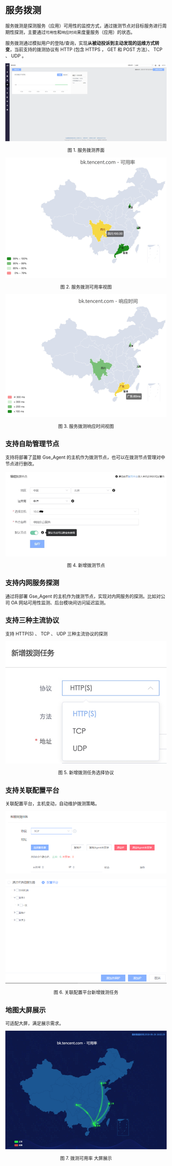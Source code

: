 # 服务拨测

服务拨测是探测服务（应用）可用性的监控方式，通过拨测节点对目标服务进行周期性探测，主要通过`可用性`和`响应时间`来度量服务（应用）的状态。

服务拨测通过模拟用户的登陆/查询，实现**从被动投诉到主动发现的运维方式转变**，当前支持的拨测协议有 HTTP (包含 HTTPS ， GET 和 POST 方法）、 TCP 、 UDP 。

![](../assets/uptime_check_monitor_desc.png)
<center>图 1. 服务拨测界面</center>

![](../assets/15300012217288.jpg)
<center>图 2. 服务拨测可用率视图</center>

![](../assets/15300011945142.jpg)
<center>图 3. 服务拨测响应时间视图</center>

## 支持自助管理节点

支持将部署了蓝鲸 Gse_Agent 的主机作为拨测节点，也可以在拨测节点管理对中节点进行删改。

![](../assets/monitor001.jpg)
<center>图 4. 新增拨测节点</center>

## 支持内网服务探测

通过将部署 Gse_Agent 的主机作为拨测节点，实现对内网服务的探测。比如对公司 OA 网站可用性监测、后台模块间访问延迟监测。

## 支持三种主流协议

支持 HTTP(S) 、 TCP 、 UDP 三种主流协议的探测

![新增拨测任务选择协议](../assets/15300081359480.jpg)

<center>图 5. 新增拨测任务选择协议</center>

## 支持关联配置平台

关联配置平台，主机变动，自动维护拨测策略。

![](../assets/monitor013.png)

![](../assets/monitor014.png)

<center>图 6. 关联配置平台新增拨测任务</center>

## 地图大屏展示

可适配大屏，满足展示需求。

![](../assets/15300002084642.jpg)
<center>图 7. 拨测可用率 大屏展示</center>
